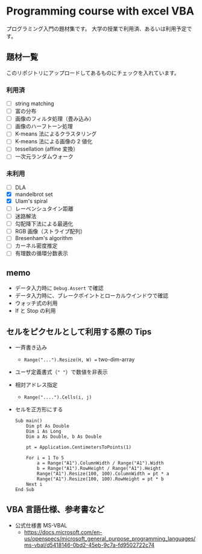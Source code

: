 # Programming course with excel VBA

プログラミング入門の題材集です。
大学の授業で利用済、あるいは利用予定です。

## 題材一覧

このリポジトリにアップロードしてあるものにチェックを入れています。

### 利用済
- [ ] string matching
- [ ] 富の分布
- [ ] 画像のフィルタ処理（畳み込み）
- [ ] 画像のハーフトーン処理
- [ ] K-means 法によるクラスタリング
- [ ] K-means 法による画像の 2 値化
- [ ] tessellation (affine 変換）
- [ ] 一次元ランダムウォーク 

### 未利用
- [ ] DLA
- [x] mandelbrot set
- [x] Ulam's spiral
- [ ] レーベンシュタイン距離
- [ ] 迷路解法
- [ ] 勾配降下法による最適化
- [ ] RGB 画像（ストライプ配列）
- [ ] Bresenham's algorithm
- [ ] カーネル密度推定
- [ ] 有理数の循環分数表示

## memo

* データ入力時に `Debug.Assert` で確認
* データ入力時に、ブレークポイントとローカルウインドウで確認
* ウォッチ式の利用
* If と Stop の利用


## セルをピクセルとして利用する際の Tips

* 一斉書き込み
  * `Range("...").Resize(H, W) =` two-dim-array
* ユーザ定義書式（`" "`）で数値を非表示
* 相対アドレス指定
  * `Range("....").Cells(i, j)`

* セルを正方形にする
    ```bas
    Sub main()
        Dim pt As Double
        Dim i As Long
        Dim a As Double, b As Double

        pt = Application.CentimetersToPoints(1)

        For i = 1 To 5
            a = Range("A1").ColumnWidth / Range("A1").Width
            b = Range("A1").RowHeight / Range("A1").Height
            Range("A1").Resize(100, 100).ColumnWidth = pt * a
            Range("A1").Resize(100, 100).RowHeight = pt * b
        Next i
    End Sub
    ```
    
## VBA 言語仕様、参考書など
    
* 公式仕様書 MS-VBAL
  * https://docs.microsoft.com/en-us/openspecs/microsoft_general_purpose_programming_languages/ms-vbal/d5418146-0bd2-45eb-9c7a-fd9502722c74
     

